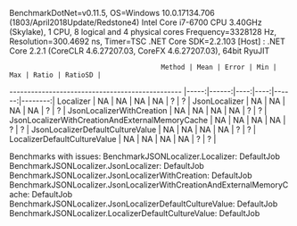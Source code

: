 
BenchmarkDotNet=v0.11.5, OS=Windows 10.0.17134.706 (1803/April2018Update/Redstone4)
Intel Core i7-6700 CPU 3.40GHz (Skylake), 1 CPU, 8 logical and 4 physical cores
Frequency=3328128 Hz, Resolution=300.4692 ns, Timer=TSC
.NET Core SDK=2.2.103
  [Host] : .NET Core 2.2.1 (CoreCLR 4.6.27207.03, CoreFX 4.6.27207.03), 64bit RyuJIT


                                          Method | Mean | Error | Min | Max | Ratio | RatioSD |
------------------------------------------------ |-----:|------:|----:|----:|------:|--------:|
                                       Localizer |   NA |    NA |  NA |  NA |     ? |       ? |
                                   JsonLocalizer |   NA |    NA |  NA |  NA |     ? |       ? |
                       JsonLocalizerWithCreation |   NA |    NA |  NA |  NA |     ? |       ? |
 JsonLocalizerWithCreationAndExternalMemoryCache |   NA |    NA |  NA |  NA |     ? |       ? |
                JsonLocalizerDefaultCultureValue |   NA |    NA |  NA |  NA |     ? |       ? |
                    LocalizerDefaultCultureValue |   NA |    NA |  NA |  NA |     ? |       ? |

Benchmarks with issues:
  BenchmarkJSONLocalizer.Localizer: DefaultJob
  BenchmarkJSONLocalizer.JsonLocalizer: DefaultJob
  BenchmarkJSONLocalizer.JsonLocalizerWithCreation: DefaultJob
  BenchmarkJSONLocalizer.JsonLocalizerWithCreationAndExternalMemoryCache: DefaultJob
  BenchmarkJSONLocalizer.JsonLocalizerDefaultCultureValue: DefaultJob
  BenchmarkJSONLocalizer.LocalizerDefaultCultureValue: DefaultJob
